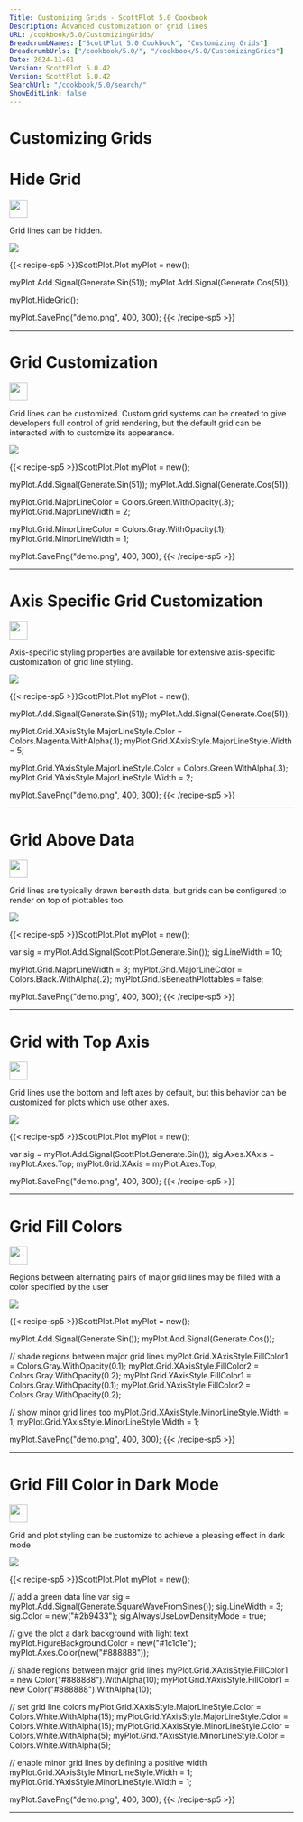 ```yaml
---
Title: Customizing Grids - ScottPlot 5.0 Cookbook
Description: Advanced customization of grid lines
URL: /cookbook/5.0/CustomizingGrids/
BreadcrumbNames: ["ScottPlot 5.0 Cookbook", "Customizing Grids"]
BreadcrumbUrls: ["/cookbook/5.0/", "/cookbook/5.0/CustomizingGrids"]
Date: 2024-11-01
Version: ScottPlot 5.0.42
Version: ScottPlot 5.0.42
SearchUrl: "/cookbook/5.0/search/"
ShowEditLink: false
---
```


<h1>Customizing Grids</h1>


<div class='d-flex align-items-center mt-5'>
<h1 class='me-2 text-dark my-0 border-0'>Hide Grid</h1>
<a href='/cookbook/5.0/CustomizingGrids/HideGrid' target='_blank'>
<img src='/images/icons/new-window.svg' style='height: 2rem;' class='new-window-icon'>
</a>
</div>

Grid lines can be hidden.

[![](/cookbook/5.0/images/HideGrid.png?241101192719)](/cookbook/5.0/images/HideGrid.png?241101192719)

{{< recipe-sp5 >}}ScottPlot.Plot myPlot = new();

myPlot.Add.Signal(Generate.Sin(51));
myPlot.Add.Signal(Generate.Cos(51));

myPlot.HideGrid();

myPlot.SavePng("demo.png", 400, 300);
{{< /recipe-sp5 >}}

<hr class='my-5 invisible'>



<div class='d-flex align-items-center mt-5'>
<h1 class='me-2 text-dark my-0 border-0'>Grid Customization</h1>
<a href='/cookbook/5.0/CustomizingGrids/GridCustom' target='_blank'>
<img src='/images/icons/new-window.svg' style='height: 2rem;' class='new-window-icon'>
</a>
</div>

Grid lines can be customized. Custom grid systems can be created to give developers full control of grid rendering, but the default grid can be interacted with to customize its appearance.

[![](/cookbook/5.0/images/GridCustom.png?241101192719)](/cookbook/5.0/images/GridCustom.png?241101192719)

{{< recipe-sp5 >}}ScottPlot.Plot myPlot = new();

myPlot.Add.Signal(Generate.Sin(51));
myPlot.Add.Signal(Generate.Cos(51));

myPlot.Grid.MajorLineColor = Colors.Green.WithOpacity(.3);
myPlot.Grid.MajorLineWidth = 2;

myPlot.Grid.MinorLineColor = Colors.Gray.WithOpacity(.1);
myPlot.Grid.MinorLineWidth = 1;

myPlot.SavePng("demo.png", 400, 300);
{{< /recipe-sp5 >}}

<hr class='my-5 invisible'>



<div class='d-flex align-items-center mt-5'>
<h1 class='me-2 text-dark my-0 border-0'>Axis Specific Grid Customization</h1>
<a href='/cookbook/5.0/CustomizingGrids/GridCustomAxis' target='_blank'>
<img src='/images/icons/new-window.svg' style='height: 2rem;' class='new-window-icon'>
</a>
</div>

Axis-specific styling properties are available for extensive axis-specific customization of grid line styling.

[![](/cookbook/5.0/images/GridCustomAxis.png?241101192719)](/cookbook/5.0/images/GridCustomAxis.png?241101192719)

{{< recipe-sp5 >}}ScottPlot.Plot myPlot = new();

myPlot.Add.Signal(Generate.Sin(51));
myPlot.Add.Signal(Generate.Cos(51));

myPlot.Grid.XAxisStyle.MajorLineStyle.Color = Colors.Magenta.WithAlpha(.1);
myPlot.Grid.XAxisStyle.MajorLineStyle.Width = 5;

myPlot.Grid.YAxisStyle.MajorLineStyle.Color = Colors.Green.WithAlpha(.3);
myPlot.Grid.YAxisStyle.MajorLineStyle.Width = 2;

myPlot.SavePng("demo.png", 400, 300);
{{< /recipe-sp5 >}}

<hr class='my-5 invisible'>



<div class='d-flex align-items-center mt-5'>
<h1 class='me-2 text-dark my-0 border-0'>Grid Above Data</h1>
<a href='/cookbook/5.0/CustomizingGrids/GridAbove' target='_blank'>
<img src='/images/icons/new-window.svg' style='height: 2rem;' class='new-window-icon'>
</a>
</div>

Grid lines are typically drawn beneath data, but grids can be configured to render on top of plottables too.

[![](/cookbook/5.0/images/GridAbove.png?241101192719)](/cookbook/5.0/images/GridAbove.png?241101192719)

{{< recipe-sp5 >}}ScottPlot.Plot myPlot = new();

var sig = myPlot.Add.Signal(ScottPlot.Generate.Sin());
sig.LineWidth = 10;

myPlot.Grid.MajorLineWidth = 3;
myPlot.Grid.MajorLineColor = Colors.Black.WithAlpha(.2);
myPlot.Grid.IsBeneathPlottables = false;

myPlot.SavePng("demo.png", 400, 300);
{{< /recipe-sp5 >}}

<hr class='my-5 invisible'>



<div class='d-flex align-items-center mt-5'>
<h1 class='me-2 text-dark my-0 border-0'>Grid with Top Axis</h1>
<a href='/cookbook/5.0/CustomizingGrids/GridWithTopAxis' target='_blank'>
<img src='/images/icons/new-window.svg' style='height: 2rem;' class='new-window-icon'>
</a>
</div>

Grid lines use the bottom and left axes by default, but this behavior can be customized for plots which use other axes.

[![](/cookbook/5.0/images/GridWithTopAxis.png?241101192719)](/cookbook/5.0/images/GridWithTopAxis.png?241101192719)

{{< recipe-sp5 >}}ScottPlot.Plot myPlot = new();

var sig = myPlot.Add.Signal(ScottPlot.Generate.Sin());
sig.Axes.XAxis = myPlot.Axes.Top;
myPlot.Grid.XAxis = myPlot.Axes.Top;

myPlot.SavePng("demo.png", 400, 300);
{{< /recipe-sp5 >}}

<hr class='my-5 invisible'>



<div class='d-flex align-items-center mt-5'>
<h1 class='me-2 text-dark my-0 border-0'>Grid Fill Colors</h1>
<a href='/cookbook/5.0/CustomizingGrids/GridAlternatingColors' target='_blank'>
<img src='/images/icons/new-window.svg' style='height: 2rem;' class='new-window-icon'>
</a>
</div>

Regions between alternating pairs of major grid lines may be filled with a color specified by the user

[![](/cookbook/5.0/images/GridAlternatingColors.png?241101192719)](/cookbook/5.0/images/GridAlternatingColors.png?241101192719)

{{< recipe-sp5 >}}ScottPlot.Plot myPlot = new();

myPlot.Add.Signal(Generate.Sin());
myPlot.Add.Signal(Generate.Cos());

// shade regions between major grid lines
myPlot.Grid.XAxisStyle.FillColor1 = Colors.Gray.WithOpacity(0.1);
myPlot.Grid.XAxisStyle.FillColor2 = Colors.Gray.WithOpacity(0.2);
myPlot.Grid.YAxisStyle.FillColor1 = Colors.Gray.WithOpacity(0.1);
myPlot.Grid.YAxisStyle.FillColor2 = Colors.Gray.WithOpacity(0.2);

// show minor grid lines too
myPlot.Grid.XAxisStyle.MinorLineStyle.Width = 1;
myPlot.Grid.YAxisStyle.MinorLineStyle.Width = 1;

myPlot.SavePng("demo.png", 400, 300);
{{< /recipe-sp5 >}}

<hr class='my-5 invisible'>



<div class='d-flex align-items-center mt-5'>
<h1 class='me-2 text-dark my-0 border-0'>Grid Fill Color in Dark Mode</h1>
<a href='/cookbook/5.0/CustomizingGrids/GridAlternatingDarkMode' target='_blank'>
<img src='/images/icons/new-window.svg' style='height: 2rem;' class='new-window-icon'>
</a>
</div>

Grid and plot styling can be customize to achieve a pleasing effect in dark mode

[![](/cookbook/5.0/images/GridAlternatingDarkMode.png?241101192719)](/cookbook/5.0/images/GridAlternatingDarkMode.png?241101192719)

{{< recipe-sp5 >}}ScottPlot.Plot myPlot = new();

// add a green data line
var sig = myPlot.Add.Signal(Generate.SquareWaveFromSines());
sig.LineWidth = 3;
sig.Color = new("#2b9433");
sig.AlwaysUseLowDensityMode = true;

// give the plot a dark background with light text
myPlot.FigureBackground.Color = new("#1c1c1e");
myPlot.Axes.Color(new("#888888"));

// shade regions between major grid lines
myPlot.Grid.XAxisStyle.FillColor1 = new Color("#888888").WithAlpha(10);
myPlot.Grid.YAxisStyle.FillColor1 = new Color("#888888").WithAlpha(10);

// set grid line colors
myPlot.Grid.XAxisStyle.MajorLineStyle.Color = Colors.White.WithAlpha(15);
myPlot.Grid.YAxisStyle.MajorLineStyle.Color = Colors.White.WithAlpha(15);
myPlot.Grid.XAxisStyle.MinorLineStyle.Color = Colors.White.WithAlpha(5);
myPlot.Grid.YAxisStyle.MinorLineStyle.Color = Colors.White.WithAlpha(5);

// enable minor grid lines by defining a positive width
myPlot.Grid.XAxisStyle.MinorLineStyle.Width = 1;
myPlot.Grid.YAxisStyle.MinorLineStyle.Width = 1;

myPlot.SavePng("demo.png", 400, 300);
{{< /recipe-sp5 >}}

<hr class='my-5 invisible'>


